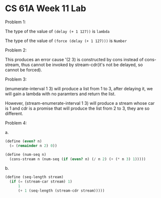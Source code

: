 # CS 61A Week 11 Lab

Problem 1:

The type of the value of `(delay (+ 1 127))` is `lambda`

The type of the value of `(force (delay (+ 1 127)))` is `Number`

Problem 2:

This produces an error cause '(2 3) is constructed by cons instead of cons-stream, thus cannot be invoked by stream-cdr(it's not be delayed, so cannot be forced).

Problem 3:

(enumerate-interval 1 3) will produce a list from 1 to 3, after delaying it, we will gain a lambda with no paramters and return the list.

However, (stream-enumerate-interval 1 3) will produce a stream whose car is 1 and cdr is a promise that will produce the list from 2 to 3, they are so different.

Problem 4:

a.

```Scheme
(define (even? n)
  (= (remainder n 2) 0))

(define (num-seq n)
  (cons-stream n (num-seq (if (even? n) (/ n 2) (+ (* n 3) 1)))))
```

b.

```Scheme
(define (seq-length stream)
  (if (= (stream-car stream) 1)
      1
      (+ 1 (seq-length (stream-cdr stream)))))
```
